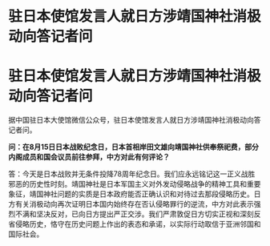 # 驻日本使馆发言人就日方涉靖国神社消极动向答记者问

# 驻日本使馆发言人就日方涉靖国神社消极动向答记者问

据中国驻日本大使馆微信公众号，驻日本使馆发言人就日方涉靖国神社消极动向答记者问。

**问：在8月15日日本战败纪念日，日本首相岸田文雄向靖国神社供奉祭祀费，部分内阁成员和国会议员前往参拜，中方对此有何评论？**

答：今天是日本战败并无条件投降78周年纪念日。我们应永远铭记这一正义战胜邪恶的历史性时刻。靖国神社是日本军国主义对外发动侵略战争的精神工具和重要象征，靖国神社问题的实质是日本政府能否正确认识和对待过去那段侵略历史。日方有关消极动向再次证明日本国内始终存在否认侵略罪行的逆流，中方对此表示强烈不满和坚决反对，已向日方提出严正交涉。我们严肃敦促日方切实正视和深刻反省侵略历史，恪守在历史问题上作出的表态和承诺，以实际行动取信于亚洲邻国和国际社会。

